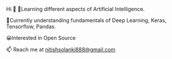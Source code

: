 Hi 👋
📕Learning different aspects of Artificial Intelligence.

🧐Currently understanding fundamentals of Deep Learning, Keras, Tensorflow, Pandas.

😀Interested in Open Source

 📫 Reach me at nitishsolanki888@gmail.com
 

<!---
solankinitish/solankinitish is a ✨ special ✨ repository because its `README.md` (this file) appears on your GitHub profile.
You can click the Preview link to take a look at your changes.
--->
